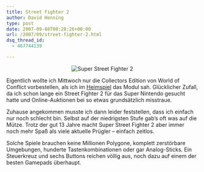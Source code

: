 ```yaml
---
title: Street Fighter 2
author: David Henning
type: post
date: 2007-09-08T00:28:26+00:00
url: /2007/09/street-fighter-2.html
dsq_thread_id:
  - 467744139

---
```

<p style="text-align: center;">
  <img src="https://www.madcatswelt.org/images/ssf2.jpg" alt="Super Street Fighter 2" />
</p>

Eigentlich wollte ich Mittwoch nur die Collectors Edition von World of Conflict vorbestellen, als ich im [Heimspiel][1] das Modul sah. Glücklicher Zufall, da ich schon lange ein Street Fighter 2 für das Super Nintendo gesucht hatte und Online-Auktionen bei so etwas grundsätzlich misstraue.

Zuhause angekommen musste ich dann leider feststellen, dass ich einfach nur noch schlecht bin. Selbst auf der niedrigsten Stufe gab&#8217;s oft was auf die Mütze. Trotz der gut 13 Jahre macht Super Street Fighter 2 aber immer noch mehr Spaß als viele aktuelle Prügler &#8211; einfach zeitlos.

Solche Spiele brauchen keine Millionen Polygone, komplett zerstörbare Umgebungen, hunderte Tastenkombinationen oder gar Analog-Sticks. Ein Steuerkreuz und sechs Buttons reichen völlig aus, noch dazu auf einem der besten Gamepads überhaupt.

 [1]: http://heimspiel-games.de/